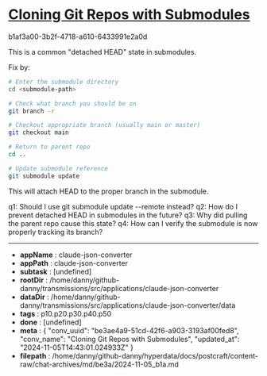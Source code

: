 # [Cloning Git Repos with Submodules](https://claude.ai/chat/be3ae4a9-51cd-42f6-a903-3193af00fed8)

b1af3a00-3b2f-4718-a610-6433991e2a0d

 This is a common "detached HEAD" state in submodules.

Fix by:
```bash
# Enter the submodule directory
cd <submodule-path>

# Check what branch you should be on
git branch -r

# Checkout appropriate branch (usually main or master)
git checkout main

# Return to parent repo
cd ..

# Update submodule reference
git submodule update
```

This will attach HEAD to the proper branch in the submodule.

q1: Should I use git submodule update --remote instead?
q2: How do I prevent detached HEAD in submodules in the future?
q3: Why did pulling the parent repo cause this state?
q4: How can I verify the submodule is now properly tracking its branch?

---

* **appName** : claude-json-converter
* **appPath** : claude-json-converter
* **subtask** : [undefined]
* **rootDir** : /home/danny/github-danny/transmissions/src/applications/claude-json-converter
* **dataDir** : /home/danny/github-danny/transmissions/src/applications/claude-json-converter/data
* **tags** : p10.p20.p30.p40.p50
* **done** : [undefined]
* **meta** : {
  "conv_uuid": "be3ae4a9-51cd-42f6-a903-3193af00fed8",
  "conv_name": "Cloning Git Repos with Submodules",
  "updated_at": "2024-11-05T14:43:01.024933Z"
}
* **filepath** : /home/danny/github-danny/hyperdata/docs/postcraft/content-raw/chat-archives/md/be3a/2024-11-05_b1a.md